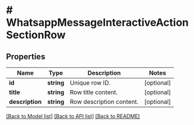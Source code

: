 # # WhatsappMessageInteractiveActionSectionRow

## Properties

Name | Type | Description | Notes
------------ | ------------- | ------------- | -------------
**id** | **string** | Unique row ID. | [optional]
**title** | **string** | Row title content. | [optional]
**description** | **string** | Row description content. | [optional]

[[Back to Model list]](../../README.md#models) [[Back to API list]](../../README.md#endpoints) [[Back to README]](../../README.md)
